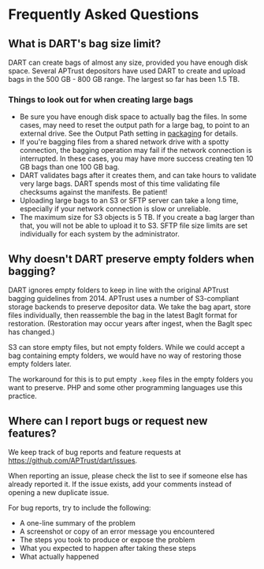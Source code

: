 # Frequently Asked Questions

## What is DART's bag size limit?

DART can create bags of almost any size, provided you have enough disk space.
Several APTrust depositors have used DART to create and upload bags in the
500 GB - 800 GB range. The largest so far has been 1.5 TB.

### Things to look out for when creating large bags

* Be sure you have enough disk space to actually bag the files. In some cases,
may need to reset the output path for a large bag, to point to an external
drive. See the Output Path setting in [packaging](jobs/packaging.md) for
details.
* If you're bagging files from a shared network drive with a spotty connection,
the bagging operation may fail if the network connection is interrupted. In
these cases, you may have more success creating ten 10 GB bags than one 100 GB
bag.
* DART validates bags after it creates them, and can take hours to validate
very large bags. DART spends most of this time validating file checksums against
the manifests. Be patient!
* Uploading large bags to an S3 or SFTP server can take a long time, especially
if your network connection is slow or unreliable.
* The maximum size for S3 objects is 5 TB. If you create a bag larger than that,
you will not be able to upload it to S3. SFTP file size limits are set
individually for each system by the administrator.

## Why doesn't DART preserve empty folders when bagging?

DART ignores empty folders to keep in line with the original APTrust bagging guidelines from 2014. APTrust uses a number of S3-compliant storage backends to preserve depositor data. We take the bag apart, store files individually, then reassemble the bag in the latest BagIt format for restoration. (Restoration may occur years after ingest, when the BagIt spec has changed.)

S3 can store empty files, but not empty folders. While we could accept a bag containing empty folders, we would have no way of restoring those empty folders later.

The workaround for this is to put empty `.keep` files in the empty folders you want to preserve. PHP and some other programming languages use this practice.

## Where can I report bugs or request new features?

We keep track of bug reports and feature requests at https://github.com/APTrust/dart/issues.

When reporting an issue, please check the list to see if someone else has already reported it. If the issue exists, add your comments instead of opening a new duplicate issue.

For bug reports, try to include the following:

* A one-line summary of the problem
* A screenshot or copy of an error message you encountered
* The steps you took to produce or expose the problem
* What you expected to happen after taking these steps
* What actually happened
